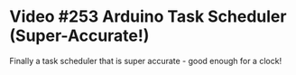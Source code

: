 # Video #253 Arduino Task Scheduler (Super-Accurate!)
Finally a task scheduler that is super accurate - good enough for a clock!
